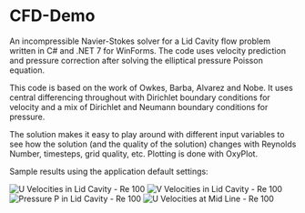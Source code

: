# CFD-Demo

An incompressible Navier-Stokes solver for a Lid Cavity flow problem written in C# and .NET 7 for WinForms. The code uses velocity prediction and
pressure correction after solving the elliptical pressure Poisson equation.

This code is based on the work of Owkes, Barba, Alvarez and Nobe. It uses central differencing throughout with Dirichlet boundary conditions for
velocity and a mix of Dirichlet and Neumann boundary conditions for pressure.

The solution makes it easy to play around with different input variables to see how the solution (and the quality of the solution) changes with
Reynolds Number, timesteps, grid quality, etc. Plotting is done with OxyPlot.

Sample results using the application default settings:

![U Velocities in Lid Cavity - Re 100](https://user-images.githubusercontent.com/17559271/227782456-43415f81-02a1-4578-99cd-71cf4558c533.jpg)
![V Velocities in Lid Cavity - Re 100](https://user-images.githubusercontent.com/17559271/227782461-7fb40740-6874-4045-a899-706f49fe7871.jpg)
![Pressure P in Lid Cavity - Re 100](https://user-images.githubusercontent.com/17559271/227782466-c658fa65-aa28-4a44-9ca8-1831aa043734.jpg)
![U Velocities at Mid Line - Re 100](https://user-images.githubusercontent.com/17559271/227782467-e2a180be-4c97-4b5c-b6c0-6815a8900f36.jpg)
